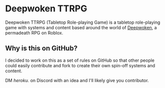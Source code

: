 # Deepwoken TTRPG

Deepwoken TTRPG (Tabletop Role-playing Game) is a tabletop role-playing game with systems and content based around the world of [Deepwoken](https://www.roblox.com/games/4111023553/Deepwoken-Verse-2), a permadeath RPG on Roblox.

## Why is this on GitHub?

I decided to work on this as a set of rules on GitHub so that other people could easily contribute and fork to create their own spin-off systems and content.

DM *heroku.* on Discord with an idea and I'll likely give you contributor.
